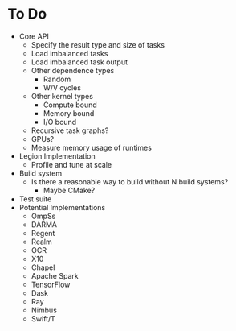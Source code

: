 # To Do

  * Core API
      * Specify the result type and size of tasks
      * Load imbalanced tasks
      * Load imbalanced task output
      * Other dependence types
          * Random
          * W/V cycles
      * Other kernel types
          * Compute bound
          * Memory bound
          * I/O bound
      * Recursive task graphs?
      * GPUs?
      * Measure memory usage of runtimes
  * Legion Implementation
      * Profile and tune at scale
  * Build system
      * Is there a reasonable way to build without N build systems?
          * Maybe CMake?
  * Test suite
  * Potential Implementations
      * OmpSs
      * DARMA
      * Regent
      * Realm
      * OCR
      * X10
      * Chapel
      * Apache Spark
      * TensorFlow
      * Dask
      * Ray
      * Nimbus
      * Swift/T
